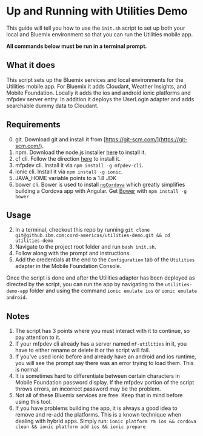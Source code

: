 # Up and Running with Utilities Demo

This guide will tell you how to use the `init.sh` script to set up both your local and Bluemix environment so that you can run the Utilities mobile app.

**All commands below must be run in a terminal prompt.**

## What it does
This script sets up the Bluemix services and local environments for the Utilities mobile app. For Bluemix it adds Cloudant, Weather Insights, and Mobile Foundation. Locally it adds the ios and android ionic platforms and mfpdev server entry. In addition it deploys the UserLogin adapter and adds searchable dummy data to Cloudant.

## Requirements
0. git. Download git and install it from [https://git-scm.com/](https://git-scm.com/).
1. npm. Download the node.js installer [here](https://nodejs.org/en/) to install it.
2. cf cli. Follow the direction [here](https://docs.cloudfoundry.org/cf-cli/install-go-cli.html) to install it.
3. mfpdev cli. Install it via `npm install -g mfpdev-cli`.
4. ionic cli. Install it via `npm install -g ionic`.
5. JAVA_HOME variable points to a 1.8 JDK
6. bower cli. Bower is used to install [`ngCordova`](http://ngcordova.com) which greatly simplifies building a Cordova app with Angular. Get [Bower](https://bower.io/) with `npm install -g bower`

## Usage
2. In a terminal, checkout this repo by running `git clone git@github.ibm.com:cord-americas/utilities-demo.git && cd utilities-demo`
2. Navigate to the project root folder and run `bash init.sh`.
3. Follow along with the prompt and instructions.
4. Add the credentials at the end to the `Configuration` tab of the `Utilities` adapter in the Mobile Foundation Console.

Once the script is done and after the Utilities adapter has been deployed as directed by the script, you can run the app by navigating to the `utilities-demo-app` folder and using the command `ionic emulate ios` or `ionic emulate android`.

## Notes
1. The script has 3 points where you must interact with it to continue, so pay attention to it.
2. If your mfpdev cli already has a server named `mf-utilities` in it, you have to either rename or delete it or the script will fail.
3. If you've used ionic before and already have an android and ios runtime, you will see the prompt say there was an error trying to load them. This is normal.
4. It is sometimes hard to differentiate between certain characters in Mobile Foundation password display. If the mfpdev portion of the script throws errors, an incorrect password may be the problem.
5. Not all of these Bluemix services are free. Keep that in mind before using this tool.
6. If you have problems building the app, it is always a good idea to remove and re-add the platforms. This is a known technique when dealing with hybrid apps. Simply run: `ionic platform rm ios && cordova clean && ionic platform add ios && ionic prepare`
